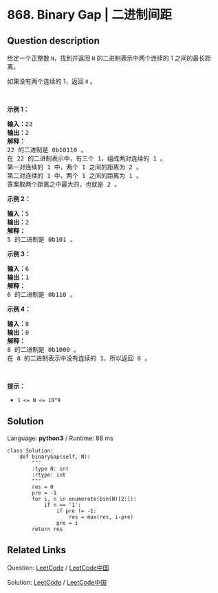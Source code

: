 # 868. Binary Gap | 二进制间距

## Question description

<!--If you want to use the English description, use <p>Given a positive&nbsp;integer <code>N</code>, find and return the longest distance between two consecutive 1&#39;s in the binary representation of <code>N</code>.</p>

<p>If there aren&#39;t two consecutive 1&#39;s, return <font face="monospace">0</font>.</p>

<p>&nbsp;</p>

<div>
<div>
<div>
<ul>
</ul>
</div>
</div>
</div>

<div>
<p><strong>Example 1:</strong></p>

<pre>
<strong>Input: </strong><span id="example-input-1-1">22</span>
<strong>Output: </strong>2
<strong>Explanation: </strong>
22 in binary is 0b10110.
In the binary representation of 22, there are three ones, and two consecutive pairs of 1&#39;s.
The first consecutive pair of 1&#39;s have distance 2.
The second consecutive pair of 1&#39;s have distance 1.
The answer is the largest of these two distances, which is 2.
</pre>

<div>
<p><strong>Example 2:</strong></p>

<pre>
<strong>Input: </strong><span id="example-input-2-1">5</span>
<strong>Output: </strong><span id="example-output-2">2</span>
<strong>Explanation: </strong>
5 in binary is 0b101.
</pre>

<div>
<p><strong>Example 3:</strong></p>

<pre>
<strong>Input: </strong><span id="example-input-3-1">6</span>
<strong>Output: </strong><span id="example-output-3">1</span>
<strong>Explanation: </strong>
6 in binary is 0b110.
</pre>

<div>
<p><strong>Example 4:</strong></p>

<pre>
<strong>Input: </strong><span id="example-input-4-1">8</span>
<strong>Output: </strong><span id="example-output-4">0</span>
<strong>Explanation: </strong>
8 in binary is 0b1000.
There aren&#39;t any consecutive pairs of 1&#39;s in the binary representation of 8, so we return 0.
</pre>

<p>&nbsp;</p>

<div>
<div>
<div>
<p><strong>Note:</strong></p>

<ul>
	<li><code>1 &lt;= N &lt;= 10^9</code></li>
</ul>
</div>
</div>
</div>
</div>
</div>
</div>
</div>
 instead-->
<p>给定一个正整数&nbsp;<code>N</code>，找到并返回 <code>N</code>&nbsp;的二进制表示中两个连续的 1 之间的最长距离。&nbsp;</p>

<p>如果没有两个连续的 1，返回 <code>0</code> 。</p>

<p>&nbsp;</p>

<ul>
</ul>

<p><strong>示例 1：</strong></p>

<pre><strong>输入：</strong>22
<strong>输出：</strong>2
<strong>解释：</strong>
22 的二进制是 0b10110 。
在 22 的二进制表示中，有三个 1，组成两对连续的 1 。
第一对连续的 1 中，两个 1 之间的距离为 2 。
第二对连续的 1 中，两个 1 之间的距离为 1 。
答案取两个距离之中最大的，也就是 2 。
</pre>

<p><strong>示例 2：</strong></p>

<pre><strong>输入：</strong>5
<strong>输出：</strong>2
<strong>解释：</strong>
5 的二进制是 0b101 。
</pre>

<p><strong>示例 3：</strong></p>

<pre><strong>输入：</strong>6
<strong>输出：</strong>1
<strong>解释：</strong>
6 的二进制是 0b110 。
</pre>

<p><strong>示例 4：</strong></p>

<pre><strong>输入：</strong>8
<strong>输出：</strong>0
<strong>解释：</strong>
8 的二进制是 0b1000 。
在 8 的二进制表示中没有连续的 1，所以返回 0 。
</pre>

<p>&nbsp;</p>

<p><strong>提示：</strong></p>

<ul>
	<li><code>1 &lt;= N &lt;= 10^9</code></li>
</ul>




## Solution

Language: **python3**  /  Runtime: 88 ms

```python3
class Solution:
    def binaryGap(self, N):
        """
        :type N: int
        :rtype: int
        """
        res = 0
        pre = -1
        for i, n in enumerate(bin(N)[2:]):
            if n == '1':
                if pre != -1:
                    res = max(res, i-pre)
                pre = i
        return res
```



## Related Links

Question: [LeetCode](https://leetcode.com/problems/binary-gap/description/)  /  [LeetCode中国](https://leetcode-cn.com/problems/binary-gap/description/)

Solution: [LeetCode](https://leetcode.com/articles/binary-gap/)  /  [LeetCode中国](https://leetcode-cn.com/articles/binary-gap/)